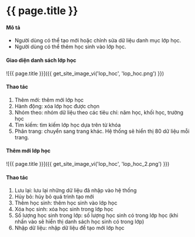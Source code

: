 # {{ page.title }}


#### Mô tả
- Người dùng có thể tạo mới hoặc chỉnh sửa dữ liệu danh mục lớp học.
- Người dùng có thể thêm học sinh vào lớp học.
#### Giao diện danh sách lớp học
![{{ page.title }}]({{ get_site_image_vi('lop_hoc', 'lop_hoc.png') }})
#### Thao tác
1.	Thêm mới: thêm mới lớp học
2.	Hành động: xóa lớp học được chọn
3.	Nhóm theo: nhóm dữ liệu theo các tiêu chí: năm học, khối học, trường học
4.	Tìm kiếm: tìm kiếm lớp học dựa trên từ khóa
5.	Phân trang: chuyển sang trang khác. Hệ thống sẽ hiển thị 80 dữ liệu mỗi trang.


#### Thêm mới lớp học
![{{ page.title }}]({{ get_site_image_vi('lop_hoc', 'lop_hoc_2.png') }})
#### Thao tác
1.	Lưu lại: lưu lại những dữ liệu đã nhập vào hệ thống
2.	Hủy bỏ: hủy bỏ quá trình tạo mới
3.	Thêm học sinh: thêm học sinh vào lớp học
4.	Xóa học sinh: xóa học sinh trong lớp học
5.	Số lượng học sinh trong lớp: số lượng học sinh có trong lớp học (khi nhấn vào sẽ hiển thị danh sách học sinh có trong lớp)
6.	Nhập dữ liệu: nhập dữ liệu để tạo mới lớp học

